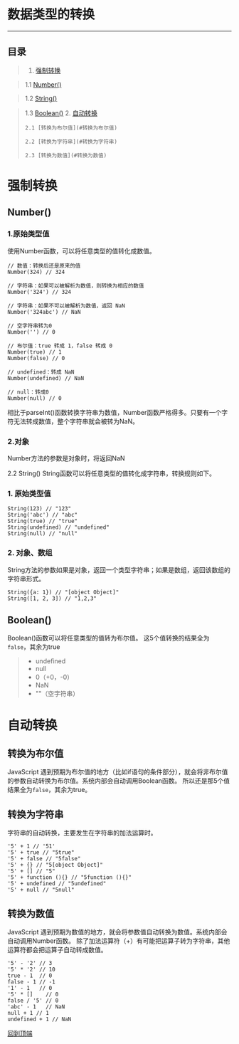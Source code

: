 ﻿# 数据类型的转换
---

## **目录**

>  1. [强制转换](#强制转换)  

>   1.1 [Number()](#number)  

>   1.2 [String()](#string)  

>   1.3 [Boolean()](#boolean)
>  2. [自动转换](#自动转换)  
> 
>     2.1 [转换为布尔值](#转换为布尔值)
>     
>     2.2 [转换为字符串](#转换为字符串)  
>     
>     2.3 [转换为数值](#转换为数值)

# 强制转换
## Number()
### **1.原始类型值**
使用Number函数，可以将任意类型的值转化成数值。

    // 数值：转换后还是原来的值
    Number(324) // 324
    
    // 字符串：如果可以被解析为数值，则转换为相应的数值
    Number('324') // 324
    
    // 字符串：如果不可以被解析为数值，返回 NaN
    Number('324abc') // NaN
    
    // 空字符串转为0
    Number('') // 0
    
    // 布尔值：true 转成 1，false 转成 0
    Number(true) // 1
    Number(false) // 0
    
    // undefined：转成 NaN
    Number(undefined) // NaN
    
    // null：转成0
    Number(null) // 0
相比于parseInt()函数转换字符串为数值，Number函数严格得多。只要有一个字符无法转成数值，整个字符串就会被转为NaN。

### **2.对象**
Number方法的参数是对象时，将返回NaN

2.2 String()
String函数可以将任意类型的值转化成字符串，转换规则如下。
### **1. 原始类型值**

    String(123) // "123"
    String('abc') // "abc"
    String(true) // "true"
    String(undefined) // "undefined"
    String(null) // "null"
### **2. 对象、数组**
String方法的参数如果是对象，返回一个类型字符串；如果是数组，返回该数组的字符串形式。

    String({a: 1}) // "[object Object]"
    String([1, 2, 3]) // "1,2,3"
    
## Boolean()
Boolean()函数可以将任意类型的值转为布尔值。
这5个值转换的结果全为`false`，其余为true

>  - undefined
>  - null
>  - 0（+0，-0）
>  - NaN
>  - ""（空字符串）

# 自动转换
## 转换为布尔值
JavaScript 遇到预期为布尔值的地方（比如if语句的条件部分），就会将非布尔值的参数自动转换为布尔值。系统内部会自动调用Boolean函数。
所以还是那5个值结果全为`false`，其余为true。

## 转换为字符串
字符串的自动转换，主要发生在字符串的加法运算时。

    '5' + 1 // '51'
    '5' + true // "5true"
    '5' + false // "5false"
    '5' + {} // "5[object Object]"
    '5' + [] // "5"
    '5' + function (){} // "5function (){}"
    '5' + undefined // "5undefined"
    '5' + null // "5null"
    
## 转换为数值
JavaScript 遇到预期为数值的地方，就会将参数值自动转换为数值。系统内部会自动调用Number函数。
除了加法运算符（+）有可能把运算子转为字符串，其他运算符都会把运算子自动转成数值。

    '5' - '2' // 3
    '5' * '2' // 10
    true - 1  // 0
    false - 1 // -1
    '1' - 1   // 0
    '5' * []    // 0
    false / '5' // 0
    'abc' - 1   // NaN
    null + 1 // 1
    undefined + 1 // NaN
	
[回到顶端](#数据类型的转换)